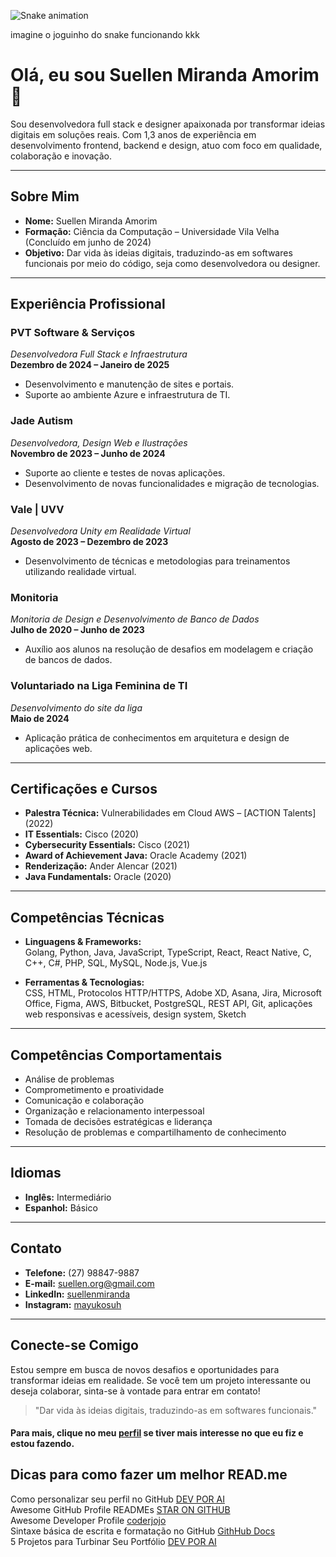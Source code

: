 ![Snake animation](https://github.com/SEU_USUARIO/SEU_USUARIO/blob/output/github-contribution-grid-snake.svg)

imagine o joguinho do snake funcionando kkk

# Olá, eu sou Suellen Miranda Amorim 👋

Sou desenvolvedora full stack e designer apaixonada por transformar ideias digitais em soluções reais. Com 1,3 anos de experiência em desenvolvimento frontend, backend e design, atuo com foco em qualidade, colaboração e inovação.

---

## Sobre Mim

- **Nome:** Suellen Miranda Amorim
- **Formação:** Ciência da Computação – Universidade Vila Velha (Concluído em junho de 2024)
- **Objetivo:** Dar vida às ideias digitais, traduzindo-as em softwares funcionais por meio do código, seja como desenvolvedora ou designer.

---

## Experiência Profissional

### PVT Software & Serviços  
*Desenvolvedora Full Stack e Infraestrutura*  
**Dezembro de 2024 – Janeiro de 2025**  
- Desenvolvimento e manutenção de sites e portais.  
- Suporte ao ambiente Azure e infraestrutura de TI.

### Jade Autism  
*Desenvolvedora, Design Web e Ilustrações*  
**Novembro de 2023 – Junho de 2024**  
- Suporte ao cliente e testes de novas aplicações.  
- Desenvolvimento de novas funcionalidades e migração de tecnologias.

### Vale | UVV  
*Desenvolvedora Unity em Realidade Virtual*  
**Agosto de 2023 – Dezembro de 2023**  
- Desenvolvimento de técnicas e metodologias para treinamentos utilizando realidade virtual.

### Monitoria  
*Monitoria de Design e Desenvolvimento de Banco de Dados*  
**Julho de 2020 – Junho de 2023**  
- Auxílio aos alunos na resolução de desafios em modelagem e criação de bancos de dados.

### Voluntariado na Liga Feminina de TI  
*Desenvolvimento do site da liga*  
**Maio de 2024**  
- Aplicação prática de conhecimentos em arquitetura e design de aplicações web.

---

## Certificações e Cursos

- **Palestra Técnica:** Vulnerabilidades em Cloud AWS – [ACTION Talents] (2022)
- **IT Essentials:** Cisco (2020)
- **Cybersecurity Essentials:** Cisco (2021)
- **Award of Achievement Java:** Oracle Academy (2021)
- **Renderização:** Ander Alencar (2021)
- **Java Fundamentals:** Oracle (2020)

---

## Competências Técnicas

- **Linguagens & Frameworks:**  
  Golang, Python, Java, JavaScript, TypeScript, React, React Native, C, C++, C#, PHP, SQL, MySQL, Node.js, Vue.js

- **Ferramentas & Tecnologias:**  
  CSS, HTML, Protocolos HTTP/HTTPS, Adobe XD, Asana, Jira, Microsoft Office, Figma, AWS, Bitbucket, PostgreSQL, REST API, Git, aplicações web responsivas e acessíveis, design system, Sketch

---

## Competências Comportamentais

- Análise de problemas  
- Comprometimento e proatividade  
- Comunicação e colaboração  
- Organização e relacionamento interpessoal  
- Tomada de decisões estratégicas e liderança  
- Resolução de problemas e compartilhamento de conhecimento

---

## Idiomas

- **Inglês:** Intermediário  
- **Espanhol:** Básico

---

## Contato

- **Telefone:** (27) 98847-9887  
- **E-mail:** [suellen.org@gmail.com](mailto:suellen.org@gmail.com)  
- **LinkedIn:** [suellenmiranda](https://www.linkedin.com/in/suellenmiranda/)  
- **Instagram:** [mayukosuh](https://www.instagram.com/mayukosuh)

---

## Conecte-se Comigo

Estou sempre em busca de novos desafios e oportunidades para transformar ideias em realidade. Se você tem um projeto interessante ou deseja colaborar, sinta-se à vontade para entrar em contato!

> "Dar vida às ideias digitais, traduzindo-as em softwares funcionais."

  
#### Para mais, clique no meu [perfil](https://github.com/SuellenMiranda?tab=repositories) se tiver mais interesse no que eu fiz e estou fazendo.

</div>


## Dicas para como fazer um melhor READ.me
Como personalizar seu perfil no GitHub [DEV POR AI](https://devporai.com.br/como-personalizar-seu-perfil-no-github/) <br>
Awesome GitHub Profile READMEs [STAR ON GITHUB](https://zzetao.github.io/awesome-github-profile/) <br>
Awesome Developer Profile [coderjojo](https://github.com/coderjojo/creative-profile-readme) <br>
Sintaxe básica de escrita e formatação no GitHub [GithHub Docs](https://docs.github.com/pt/get-started/writing-on-github/getting-started-with-writing-and-formatting-on-github/basic-writing-and-formatting-syntax) <br>
5 Projetos para Turbinar Seu Portfólio [DEV POR AI](https://devporai.com.br/5-projetos-para-turbinar-seu-portfolio/)
